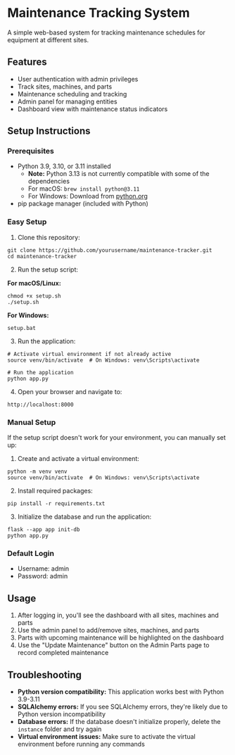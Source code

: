 # Maintenance Tracking System

A simple web-based system for tracking maintenance schedules for equipment at different sites.

## Features

- User authentication with admin privileges
- Track sites, machines, and parts
- Maintenance scheduling and tracking
- Admin panel for managing entities
- Dashboard view with maintenance status indicators

## Setup Instructions

### Prerequisites

- Python 3.9, 3.10, or 3.11 installed
  - **Note:** Python 3.13 is not currently compatible with some of the dependencies
  - For macOS: `brew install python@3.11` 
  - For Windows: Download from [python.org](https://www.python.org/downloads/)
- pip package manager (included with Python)

### Easy Setup

1. Clone this repository:
```
git clone https://github.com/yourusername/maintenance-tracker.git
cd maintenance-tracker
```

2. Run the setup script:

**For macOS/Linux:**
```
chmod +x setup.sh
./setup.sh
```

**For Windows:**
```
setup.bat
```

3. Run the application:
```
# Activate virtual environment if not already active
source venv/bin/activate  # On Windows: venv\Scripts\activate

# Run the application
python app.py
```

4. Open your browser and navigate to:
```
http://localhost:8000
```

### Manual Setup

If the setup script doesn't work for your environment, you can manually set up:

1. Create and activate a virtual environment:
```
python -m venv venv
source venv/bin/activate  # On Windows: venv\Scripts\activate
```

2. Install required packages:
```
pip install -r requirements.txt
```

3. Initialize the database and run the application:
```
flask --app app init-db
python app.py
```

### Default Login

- Username: admin
- Password: admin

## Usage

1. After logging in, you'll see the dashboard with all sites, machines and parts
2. Use the admin panel to add/remove sites, machines, and parts
3. Parts with upcoming maintenance will be highlighted on the dashboard
4. Use the "Update Maintenance" button on the Admin Parts page to record completed maintenance

## Troubleshooting

- **Python version compatibility:** This application works best with Python 3.9-3.11
- **SQLAlchemy errors:** If you see SQLAlchemy errors, they're likely due to Python version incompatibility
- **Database errors:** If the database doesn't initialize properly, delete the `instance` folder and try again
- **Virtual environment issues:** Make sure to activate the virtual environment before running any commands
